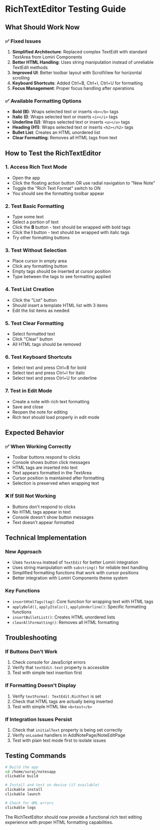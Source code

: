 # RichTextEditor Testing Guide

## What Should Work Now

### ✅ **Fixed Issues**
1. **Simplified Architecture**: Replaced complex TextEdit with standard TextArea from Lomiri Components
2. **Better HTML Handling**: Uses string manipulation instead of unreliable TextEdit methods
3. **Improved UI**: Better toolbar layout with ScrollView for horizontal scrolling
4. **Keyboard Shortcuts**: Added Ctrl+B, Ctrl+I, Ctrl+U for formatting
5. **Focus Management**: Proper focus handling after operations

### ✅ **Available Formatting Options**
- **Bold (B)**: Wraps selected text or inserts `<b></b>` tags
- **Italic (I)**: Wraps selected text or inserts `<i></i>` tags
- **Underline (U)**: Wraps selected text or inserts `<u></u>` tags
- **Heading (H1)**: Wraps selected text or inserts `<h2></h2>` tags
- **Bullet List**: Creates an HTML unordered list
- **Clear Formatting**: Removes all HTML tags from text

## How to Test the RichTextEditor

### 1. **Access Rich Text Mode**
- Open the app
- Click the floating action button OR use radial navigation to "New Note"
- Toggle the "Rich Text Format" switch to ON
- You should see the formatting toolbar appear

### 2. **Test Basic Formatting**
- Type some text
- Select a portion of text
- Click the **B** button - text should be wrapped with bold tags
- Click the **I** button - text should be wrapped with italic tags
- Try other formatting buttons

### 3. **Test Without Selection**
- Place cursor in empty area
- Click any formatting button
- Empty tags should be inserted at cursor position
- Type between the tags to see formatting applied

### 4. **Test List Creation**
- Click the "List" button
- Should insert a template HTML list with 3 items
- Edit the list items as needed

### 5. **Test Clear Formatting**
- Select formatted text
- Click "Clear" button
- All HTML tags should be removed

### 6. **Test Keyboard Shortcuts**
- Select text and press Ctrl+B for bold
- Select text and press Ctrl+I for italic
- Select text and press Ctrl+U for underline

### 7. **Test in Edit Mode**
- Create a note with rich text formatting
- Save and close
- Reopen the note for editing
- Rich text should load properly in edit mode

## Expected Behavior

### ✅ **When Working Correctly**
- Toolbar buttons respond to clicks
- Console shows button click messages
- HTML tags are inserted into text
- Text appears formatted in the TextArea
- Cursor position is maintained after formatting
- Selection is preserved when wrapping text

### ❌ **If Still Not Working**
- Buttons don't respond to clicks
- No HTML tags appear in text
- Console doesn't show button messages
- Text doesn't appear formatted

## Technical Implementation

### **New Approach**
- Uses `TextArea` instead of `TextEdit` for better Lomiri integration
- Uses string manipulation with `substring()` for reliable text handling
- Simplified formatting functions that work with cursor positions
- Better integration with Lomiri Components theme system

### **Key Functions**
- `insertHtmlTags(tag)`: Core function for wrapping text with HTML tags
- `applyBold()`, `applyItalic()`, `applyUnderline()`: Specific formatting functions
- `insertBulletList()`: Creates HTML unordered lists
- `clearAllFormatting()`: Removes all HTML formatting

## Troubleshooting

### **If Buttons Don't Work**
1. Check console for JavaScript errors
2. Verify that `textEdit.text` property is accessible
3. Test with simple text insertion first

### **If Formatting Doesn't Display**
1. Verify `textFormat: TextEdit.RichText` is set
2. Check that HTML tags are actually being inserted
3. Test with simple HTML like `<b>test</b>`

### **If Integration Issues Persist**
1. Check that `initialText` property is being set correctly
2. Verify `onLoaded` handlers in AddNotePage/NoteEditPage
3. Test with plain text mode first to isolate issues

## Testing Commands

```bash
# Build the app
cd /home/suraj/notesapp
clickable build

# Install and test on device (if available)
clickable install
clickable launch

# Check for QML errors
clickable logs
```

The RichTextEditor should now provide a functional rich text editing experience with proper HTML formatting capabilities.
